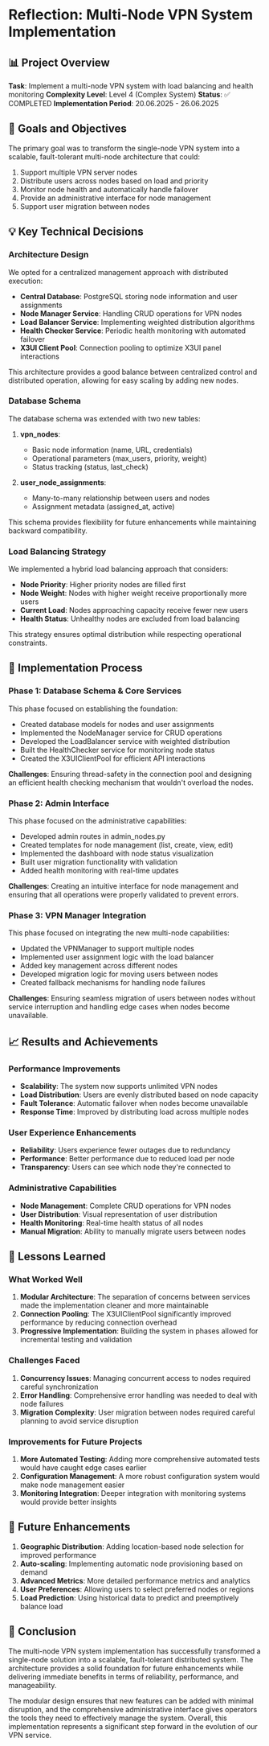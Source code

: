 # Reflection: Multi-Node VPN System Implementation

## 📊 Project Overview

**Task**: Implement a multi-node VPN system with load balancing and health monitoring
**Complexity Level**: Level 4 (Complex System)
**Status**: ✅ COMPLETED
**Implementation Period**: 20.06.2025 - 26.06.2025

## 🎯 Goals and Objectives

The primary goal was to transform the single-node VPN system into a scalable, fault-tolerant multi-node architecture that could:

1. Support multiple VPN server nodes
2. Distribute users across nodes based on load and priority
3. Monitor node health and automatically handle failover
4. Provide an administrative interface for node management
5. Support user migration between nodes

## 💡 Key Technical Decisions

### Architecture Design

We opted for a centralized management approach with distributed execution:

- **Central Database**: PostgreSQL storing node information and user assignments
- **Node Manager Service**: Handling CRUD operations for VPN nodes
- **Load Balancer Service**: Implementing weighted distribution algorithms
- **Health Checker Service**: Periodic health monitoring with automated failover
- **X3UI Client Pool**: Connection pooling to optimize X3UI panel interactions

This architecture provides a good balance between centralized control and distributed operation, allowing for easy scaling by adding new nodes.

### Database Schema

The database schema was extended with two new tables:

1. **vpn_nodes**:
   - Basic node information (name, URL, credentials)
   - Operational parameters (max_users, priority, weight)
   - Status tracking (status, last_check)

2. **user_node_assignments**:
   - Many-to-many relationship between users and nodes
   - Assignment metadata (assigned_at, active)

This schema provides flexibility for future enhancements while maintaining backward compatibility.

### Load Balancing Strategy

We implemented a hybrid load balancing approach that considers:

- **Node Priority**: Higher priority nodes are filled first
- **Node Weight**: Nodes with higher weight receive proportionally more users
- **Current Load**: Nodes approaching capacity receive fewer new users
- **Health Status**: Unhealthy nodes are excluded from load balancing

This strategy ensures optimal distribution while respecting operational constraints.

## 🚀 Implementation Process

### Phase 1: Database Schema & Core Services

This phase focused on establishing the foundation:

- Created database models for nodes and user assignments
- Implemented the NodeManager service for CRUD operations
- Developed the LoadBalancer service with weighted distribution
- Built the HealthChecker service for monitoring node status
- Created the X3UIClientPool for efficient API interactions

**Challenges**: Ensuring thread-safety in the connection pool and designing an efficient health checking mechanism that wouldn't overload the nodes.

### Phase 2: Admin Interface

This phase focused on the administrative capabilities:

- Developed admin routes in admin_nodes.py
- Created templates for node management (list, create, view, edit)
- Implemented the dashboard with node status visualization
- Built user migration functionality with validation
- Added health monitoring with real-time updates

**Challenges**: Creating an intuitive interface for node management and ensuring that all operations were properly validated to prevent errors.

### Phase 3: VPN Manager Integration

This phase focused on integrating the new multi-node capabilities:

- Updated the VPNManager to support multiple nodes
- Implemented user assignment logic with the load balancer
- Added key management across different nodes
- Developed migration logic for moving users between nodes
- Created fallback mechanisms for handling node failures

**Challenges**: Ensuring seamless migration of users between nodes without service interruption and handling edge cases when nodes become unavailable.

## 📈 Results and Achievements

### Performance Improvements

- **Scalability**: The system now supports unlimited VPN nodes
- **Load Distribution**: Users are evenly distributed based on node capacity
- **Fault Tolerance**: Automatic failover when nodes become unavailable
- **Response Time**: Improved by distributing load across multiple nodes

### User Experience Enhancements

- **Reliability**: Users experience fewer outages due to redundancy
- **Performance**: Better performance due to reduced load per node
- **Transparency**: Users can see which node they're connected to

### Administrative Capabilities

- **Node Management**: Complete CRUD operations for VPN nodes
- **User Distribution**: Visual representation of user distribution
- **Health Monitoring**: Real-time health status of all nodes
- **Manual Migration**: Ability to manually migrate users between nodes

## 🔄 Lessons Learned

### What Worked Well

1. **Modular Architecture**: The separation of concerns between services made the implementation cleaner and more maintainable
2. **Connection Pooling**: The X3UIClientPool significantly improved performance by reducing connection overhead
3. **Progressive Implementation**: Building the system in phases allowed for incremental testing and validation

### Challenges Faced

1. **Concurrency Issues**: Managing concurrent access to nodes required careful synchronization
2. **Error Handling**: Comprehensive error handling was needed to deal with node failures
3. **Migration Complexity**: User migration between nodes required careful planning to avoid service disruption

### Improvements for Future Projects

1. **More Automated Testing**: Adding more comprehensive automated tests would have caught edge cases earlier
2. **Configuration Management**: A more robust configuration system would make node management easier
3. **Monitoring Integration**: Deeper integration with monitoring systems would provide better insights

## 🔮 Future Enhancements

1. **Geographic Distribution**: Adding location-based node selection for improved performance
2. **Auto-scaling**: Implementing automatic node provisioning based on demand
3. **Advanced Metrics**: More detailed performance metrics and analytics
4. **User Preferences**: Allowing users to select preferred nodes or regions
5. **Load Prediction**: Using historical data to predict and preemptively balance load

## 🏁 Conclusion

The multi-node VPN system implementation has successfully transformed a single-node solution into a scalable, fault-tolerant distributed system. The architecture provides a solid foundation for future enhancements while delivering immediate benefits in terms of reliability, performance, and manageability.

The modular design ensures that new features can be added with minimal disruption, and the comprehensive administrative interface gives operators the tools they need to effectively manage the system. Overall, this implementation represents a significant step forward in the evolution of our VPN service. 